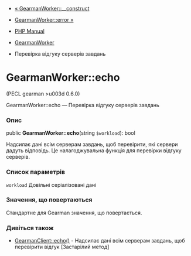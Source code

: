 - [« GearmanWorker::\_\_construct](gearmanworker.construct.md)
- [GearmanWorker::error »](gearmanworker.error.md)

- [PHP Manual](index.md)
- [GearmanWorker](class.gearmanworker.md)
- Перевірка відгуку серверів завдань

# GearmanWorker::echo

(PECL gearman \>u003d 0.6.0)

GearmanWorker::echo — Перевірка відгуку серверів завдань

### Опис

public **GearmanWorker::echo**(string `$workload`): bool

Надсилає дані всім серверам завдань, щоб перевірити, які сервери
дадуть відповідь. Це налагоджувальна функція для перевірки відгуку серверів.

### Список параметрів

`workload`
Довільні серіалізовані дані

### Значення, що повертаються

Стандартне для Gearman значення, що повертається.

### Дивіться також

- [GearmanClient::echo()](gearmanclient.echo.md) - Надсилає дані
всім серверам завдань, щоб перевірити відгук \[Застарілий метод\]
